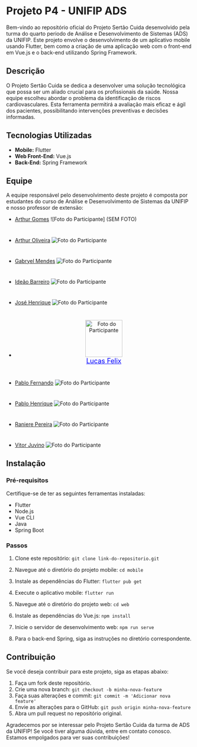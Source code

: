 # Projeto P4 - UNIFIP ADS

Bem-vindo ao repositório oficial do Projeto Sertão Cuida desenvolvido pela turma do quarto periodo de Análise e Desenvolvimento de Sistemas (ADS) da UNIFIP. Este projeto envolve o desenvolvimento de um aplicativo mobile usando Flutter, bem como a criação de uma aplicação web com o front-end em Vue.js e o back-end utilizando Spring Framework.

## Descrição

O Projeto Sertão Cuida se dedica a desenvolver uma solução tecnológica que possa ser um aliado crucial para os profissionais da saúde. Nossa equipe escolheu abordar o problema da identificação de riscos cardiovasculares. Esta ferramenta permitirá a avaliação mais eficaz e ágil dos pacientes, possibilitando intervenções preventivas e decisões informadas.


## Tecnologias Utilizadas

- **Mobile:** Flutter
- **Web Front-End:** Vue.js
- **Back-End:** Spring Framework

## Equipe

A equipe responsável pelo desenvolvimento deste projeto é composta por estudantes do curso de Análise e Desenvolvimento de Sistemas da UNIFIP e nosso professor de extensão:

- [Arthur Gomes](https://github.com/Arth-26)
![Foto do Participante]
(SEM FOTO)
#
- [Arthur Oliveira](https://github.com/arthurgomes1k)
![Foto do Participante](https://avatars.githubusercontent.com/u/101721044?v=4)
#
- [Gabryel Mendes](https://github.com/mendesczgmt)
![Foto do Participante](https://avatars.githubusercontent.com/u/101441186?v=4)
#
- [Ideão Barreiro](https://github.com/IdeaoBarreiro)
![Foto do Participante](https://avatars.githubusercontent.com/u/111693570?v=4)
#
- [José Henrique](https://github.com/BDM-Henrique)
![Foto do Participante](https://avatars.githubusercontent.com/u/111789465?v=4)
#
- <div align="center">
  <a href="https://github.com/lucasfelixdev">
    <img src="https://avatars.githubusercontent.com/u/95368707?v=4" alt="Foto do Participante" width="100" height="100">
  </a>
  <br>
  <a href="https://github.com/lucasfelixdev" style="color: blue; font-size: 18px;">Lucas Felix</a>
</div>

#
- [Pablo Fernando](https://github.com/pablorobertofernando)
![Foto do Participante](https://avatars.githubusercontent.com/u/32016265?v=4)
#
- [Pablo Henrique](https://github.com/PabloHnrq)
![Foto do Participante](https://avatars.githubusercontent.com/u/105835683?v=4)
#
- [Raniere Pereira](https://github.com/Ranierelp)
![Foto do Participante](https://avatars.githubusercontent.com/u/118647138?v=4)
#
- [Vitor Juvino](https://github.com/VitorJuvino)
![Foto do Participante](https://avatars.githubusercontent.com/u/99814359?v=4)

## Instalação

### Pré-requisitos

Certifique-se de ter as seguintes ferramentas instaladas:

- Flutter
- Node.js
- Vue CLI
- Java
- Spring Boot

### Passos

1. Clone este repositório: `git clone link-do-repositorio.git`
2. Navegue até o diretório do projeto mobile: `cd mobile`
3. Instale as dependências do Flutter: `flutter pub get`
4. Execute o aplicativo mobile: `flutter run`

5. Navegue até o diretório do projeto web: `cd web`
6. Instale as dependências do Vue.js: `npm install`
7. Inicie o servidor de desenvolvimento web: `npm run serve`

8. Para o back-end Spring, siga as instruções no diretório correspondente.

## Contribuição

Se você deseja contribuir para este projeto, siga as etapas abaixo:

1. Faça um fork deste repositório.
2. Crie uma nova branch: `git checkout -b minha-nova-feature`
3. Faça suas alterações e commit: `git commit -m 'Adicionar nova feature'`
4. Envie as alterações para o GitHub: `git push origin minha-nova-feature`
5. Abra um pull request no repositório original.


Agradecemos por se interessar pelo Projeto Sertão Cuida da turma de ADS da UNIFIP! Se você tiver alguma dúvida, entre em contato conosco. Estamos empolgados para ver suas contribuições!
